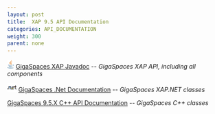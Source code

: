 ```yaml
---
layout: post
title:  XAP 9.5 API Documentation
categories: API_DOCUMENTATION
weight: 300
parent: none
---
```




![](/attachment_files/logos/java_icon.gif) [GigaSpaces XAP Javadoc](http://www.gigaspaces.com/docs/JavaDoc9.5/index.html) -- _GigaSpaces XAP API, including all components_

![](/attachment_files/logos/icon_dotnet.gif) [GigaSpaces .Net Documentation](http://www.gigaspaces.com/docs/dotnetdocs9.5) -- _GigaSpaces XAP.NET classes_

[GigaSpaces 9.5.X C+\+ API Documentation](http://www.gigaspaces.com/docs/cppdocs9.5) -- _GigaSpaces C+\+ classes_

